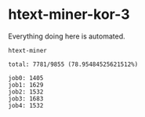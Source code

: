 # htext-miner-kor-3

Everything doing here is automated.

```
htext-miner

total: 7781/9855 (78.95484525621512%)

job0: 1405
job1: 1629
job2: 1532
job3: 1683
job4: 1532
```